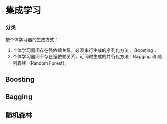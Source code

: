 # 集成学习



### 分类

按个体学习器的生成方式：

1. 个体学习器间存在强依赖关系，必须串行生成的序列化方法： Boosting；
2. 个体学习器间不存在强依赖关系，可同时生成的并行化方法：Bagging 和 随机森林（Random Forest）。



## Boosting



## Bagging



## 随机森林

